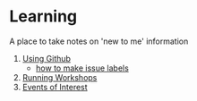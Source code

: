 # Learning
A place to take notes on 'new to me' information 

1. [Using Github]()
    - [how to make issue labels](https://github.com/BriannaLind/Workshop-Tasks/blob/main/Make_labels.md)
2. [Running Workshops](https://github.com/BriannaLind/Workshop-Tasks/blob/main/README.md)
3. [Events of Interest](https://github.com/BriannaLind/Workshop-Tasks/blob/main/PontentialEvents.md)
